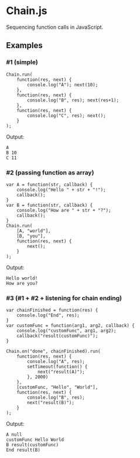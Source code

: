 Chain.js
=====

Sequencing function calls in JavaScript. 

## Examples

### #1 (simple)

	Chain.run(
		function(res, next) {
			console.log("A"); next(10);
		},
		function(res, next) {
			console.log("B", res); next(res+1);
		},
		function(res, next) {
			console.log("C", res); next();
		}
	);

Output:

	A
	B 10
	C 11

### #2 (passing function as array)

	var A = function(str, callback) {
		console.log("Hello " + str + "!");
		callback();
	}
	var B = function(str, callback) {
		console.log("How are " + str + "?");
		callback();
	}
	Chain.run(
		[A, "world"],
		[B, "you"],
		function(res, next) {
			next();
		}
	);

Output:

	Hello world!
	How are you?

### #3 (#1 + #2 + listening for chain ending)

	var chainFinished = function(res) {
		console.log("End", res);
	}
	var customFunc = function(arg1, arg2, callback) {
		console.log("customFunc", arg1, arg2);
		callback("result(customFunc)");
	}

	Chain.on("done", chainFinished).run(
		function(res, next) {
			console.log("A", res);
			setTimeout(function() {
				next("result(A)");
			}, 2000)		
		},
		[customFunc, "Hello", "World"],
		function(res, next) {
			console.log("B", res);
			next("result(B)");
		}
	);

Output:

	A null
	customFunc Hello World 
	B result(customFunc)
	End result(B)